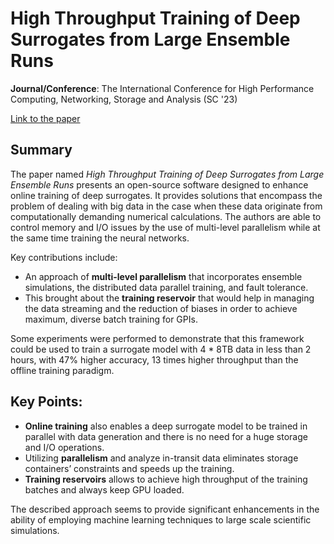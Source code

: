 # High Throughput Training of Deep Surrogates from Large Ensemble Runs

**Journal/Conference**: The International Conference for High Performance Computing, Networking, Storage and Analysis (SC '23)

[Link to the paper](https://doi.org/10.1145/3581784.3607083)

## Summary
The paper named *High Throughput Training of Deep Surrogates from Large Ensemble Runs* presents an open-source software designed to enhance online training of deep surrogates. It provides solutions that encompass the problem of dealing with big data in the case when these data originate from computationally demanding numerical calculations. The authors are able to control memory and I/O issues by the use of multi-level parallelism while at the same time training the neural networks.

Key contributions include:
- An approach of **multi-level parallelism** that incorporates ensemble simulations, the distributed data parallel training, and fault tolerance.
- This brought about the **training reservoir** that would help in managing the data streaming and the reduction of biases in order to achieve maximum, diverse batch training for GPIs.

Some experiments were performed to demonstrate that this framework could be used to train a surrogate model with 4 * 8TB data in less than 2 hours, with 47% higher accuracy, 13 times higher throughput than the offline training paradigm.

## Key Points:
- **Online training** also enables a deep surrogate model to be trained in parallel with data generation and there is no need for a huge storage and I/O operations.
- Utilizing **parallelism** and analyze in-transit data eliminates storage containers’ constraints and speeds up the training.
- **Training reservoirs** allows to achieve high throughput of the training batches and always keep GPU loaded.

The described approach seems to provide significant enhancements in the ability of employing machine learning techniques to large scale scientific simulations.

